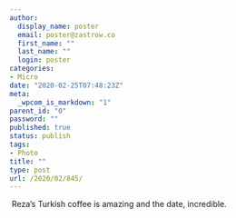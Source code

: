 ```yaml
---
author:
  display_name: poster
  email: poster@zastrow.co
  first_name: ""
  last_name: ""
  login: poster
categories:
- Micro
date: "2020-02-25T07:48:23Z"
meta:
  _wpcom_is_markdown: "1"
parent_id: "0"
password: ""
published: true
status: publish
tags:
- Photo
title: ""
type: post
url: /2020/02/845/
---
```

<p><img src="{{ site.baseurl }}/assets/2020/02/87236753_2637431513143115_2498343757276319412_n.jpg?_nc_ht=scontent.cdninstagram.com&amp;_nc_ohc=WEXHkdbHuhgAX_JOam5&amp;oh=bd78e20348b456c7221d7932c0068266&amp;oe=5E80573D" alt="" /> Reza’s Turkish coffee is amazing and the date, incredible.</p>

